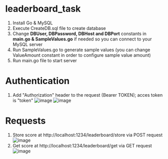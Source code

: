 # leaderboard_task
1) Install Go & MySQL
2) Execute CreateDB.sql file to create database
3) Change **DBUser, DBPassword, DBHost and DBPort** constants in **main.go & SampleValues.go** if needed so you can connect to your MySQL server
4) Run SampleValues.go to generate sample values (you can change ValueAmount constant in order to configure sample value amount)
5) Run main.go file to start server
# Authentication
1) Add "Authorization" header to the request (Bearer TOKEN); acces token is "token" ![image](https://user-images.githubusercontent.com/89133139/130067091-faa07c8a-51f8-4148-8408-2a2c0af8ca07.png)
![image](https://user-images.githubusercontent.com/89133139/130067138-4b223aa0-3417-4d4a-b8b3-cc30e027019a.png)
# Requests
1) Store score at http://localhost:1234/leaderboard/store via POST request ![image](https://user-images.githubusercontent.com/89133139/130066193-844b8cee-95b0-434d-bc1f-c4af9f8ca2ee.png)
2) Get score at http://localhost:1234/leaderboard/get via GET request ![image](https://user-images.githubusercontent.com/89133139/130066382-91eb7c28-f44a-454a-8ebd-c69bffd5dccf.png)
